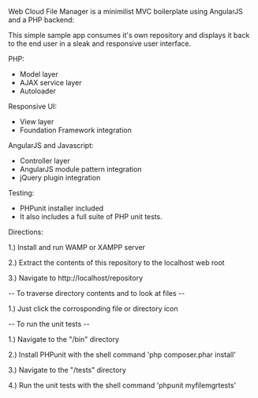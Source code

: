 Web Cloud File Manager is a minimilist MVC boilerplate using AngularJS and a PHP backend:

This simple sample app consumes it's own repository and displays it back to the end user in a sleak and responsive user interface.


PHP:
- Model layer
- AJAX service layer
- Autoloader

Responsive UI:
- View layer
- Foundation Framework integration

AngularJS and Javascript:
- Controller layer
- AngularJS module pattern integration
- jQuery plugin integration

Testing:
- PHPunit installer included
- It also includes a full suite of PHP unit tests.

Directions:

1.) Install and run WAMP or XAMPP server

2.) Extract the contents of this repository to the localhost web root

3.) Navigate to http://localhost/repository

-- To traverse directory contents and to look at files --

1.)  Just click the corrosponding file or directory icon

-- To run the unit tests --

1.) Navigate to the "/bin" directory

2.) Install PHPunit with the shell command 'php composer.phar install'

3.) Navigate to the "/tests" directory

4.) Run the unit tests with the shell command 'phpunit myfilemgrtests'
